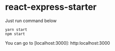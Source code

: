 # react-express-starter

Just run command below
```
yarn start
npm start
```

You can go to [localhost:3000]: http:localhost:3000

